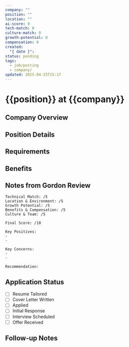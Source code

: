 ```yaml
---
company: ""
position: ""
location: ""
ai-score: 0
tech-match: 0
culture-match: 0
growth-potential: 0
compensation: 0
created:
  "{ date }": 
status: pending
tags:
  - job/posting
  - company/
updated: 2025-04-25T15:17
---
```


# {{position}} at {{company}}

## Company Overview

## Position Details

## Requirements

## Benefits

## Notes from Gordon Review

```gordon-review
Technical Match: /5
Location & Environment: /5
Growth Potential: /5
Benefits & Compensation: /5
Culture & Team: /5

Final Score: /10

Key Positives:
-
-

Key Concerns:
-
-

Recommendation:
```

## Application Status

- [ ] Resume Tailored
- [ ] Cover Letter Written
- [ ] Applied
- [ ] Initial Response
- [ ] Interview Scheduled
- [ ] Offer Received

## Follow-up Notes
